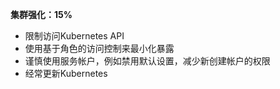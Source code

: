 **集群强化：15%**

- 限制访问Kubernetes API
- 使用基于角色的访问控制来最小化暴露
- 谨慎使用服务帐户，例如禁用默认设置，减少新创建帐户的权限
- 经常更新Kubernetes
